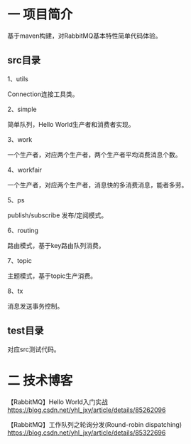 # 一 项目简介
基于maven构建，对RabbitMQ基本特性简单代码体验。

## src目录

1、utils

Connection连接工具类。

2、simple

简单队列，Hello World生产者和消费者实现。

3、work

一个生产者，对应两个生产者，两个生产者平均消费消息个数。

4、workfair

一个生产者，对应两个生产者，消息快的多消费消息，能者多劳。

5、ps

publish/subscribe 发布/定阅模式。

6、routing

路由模式，基于key路由队列消费。

7、topic

主题模式，基于topic生产消费。

8、tx

消息发送事务控制。

## test目录
对应src测试代码。

# 二 技术博客

【RabbitMQ】Hello World入门实战 https://blog.csdn.net/yhl_jxy/article/details/85262096

【RabbitMQ】工作队列之轮询分发(Round-robin dispatching) https://blog.csdn.net/yhl_jxy/article/details/85322696


